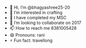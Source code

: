 - 👋 Hi, I’m @bhagyashree25-20
- 👀 I’m interested in crafting
- 🌱 I have completed my MSC
- 💞️ I’m looking to collaborate on 2017
- 📫 How to reach me 8381005428
- 😄 Pronouns: rani
- ⚡ Fun fact: travellong

<!---
bhagyashree25-20/bhagyashree25-20 is a ✨ special ✨ repository because its `README.md` (this file) appears on your GitHub profile.
You can click the Preview link to take a look at your changes.
--->
